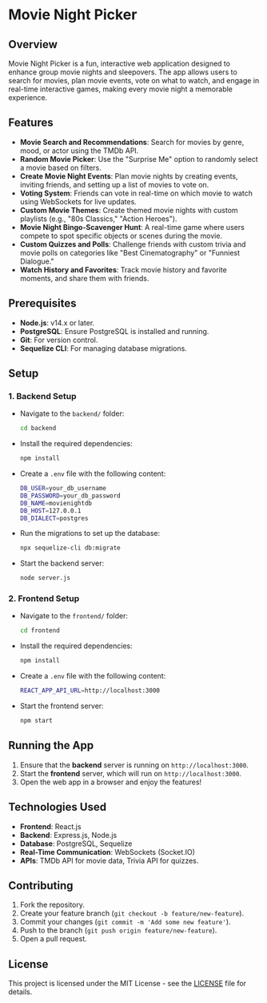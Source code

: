 
# Movie Night Picker

## Overview

Movie Night Picker is a fun, interactive web application designed to enhance group movie nights and sleepovers. The app allows users to search for movies, plan movie events, vote on what to watch, and engage in real-time interactive games, making every movie night a memorable experience.

## Features

- **Movie Search and Recommendations**: Search for movies by genre, mood, or actor using the TMDb API.
- **Random Movie Picker**: Use the "Surprise Me" option to randomly select a movie based on filters.
- **Create Movie Night Events**: Plan movie nights by creating events, inviting friends, and setting up a list of movies to vote on.
- **Voting System**: Friends can vote in real-time on which movie to watch using WebSockets for live updates.
- **Custom Movie Themes**: Create themed movie nights with custom playlists (e.g., "80s Classics," "Action Heroes").
- **Movie Night Bingo-Scavenger Hunt**: A real-time game where users compete to spot specific objects or scenes during the movie.
- **Custom Quizzes and Polls**: Challenge friends with custom trivia and movie polls on categories like "Best Cinematography" or "Funniest Dialogue."
- **Watch History and Favorites**: Track movie history and favorite moments, and share them with friends.

## Prerequisites

- **Node.js**: v14.x or later.
- **PostgreSQL**: Ensure PostgreSQL is installed and running.
- **Git**: For version control.
- **Sequelize CLI**: For managing database migrations.

## Setup

### 1. Backend Setup

- Navigate to the `backend/` folder:
  ```bash
  cd backend
  ```
- Install the required dependencies:
  ```bash
  npm install
  ```
- Create a `.env` file with the following content:
  ```bash
  DB_USER=your_db_username
  DB_PASSWORD=your_db_password
  DB_NAME=movienightdb
  DB_HOST=127.0.0.1
  DB_DIALECT=postgres
  ```
- Run the migrations to set up the database:
  ```bash
  npx sequelize-cli db:migrate
  ```
- Start the backend server:
  ```bash
  node server.js
  ```

### 2. Frontend Setup

- Navigate to the `frontend/` folder:
  ```bash
  cd frontend
  ```
- Install the required dependencies:
  ```bash
  npm install
  ```
- Create a `.env` file with the following content:
  ```bash
  REACT_APP_API_URL=http://localhost:3000
  ```
- Start the frontend server:
  ```bash
  npm start
  ```

## Running the App

1. Ensure that the **backend** server is running on `http://localhost:3000`.
2. Start the **frontend** server, which will run on `http://localhost:3000`.
3. Open the web app in a browser and enjoy the features!

## Technologies Used

- **Frontend**: React.js
- **Backend**: Express.js, Node.js
- **Database**: PostgreSQL, Sequelize
- **Real-Time Communication**: WebSockets (Socket.IO)
- **APIs**: TMDb API for movie data, Trivia API for quizzes.

## Contributing

1. Fork the repository.
2. Create your feature branch (`git checkout -b feature/new-feature`).
3. Commit your changes (`git commit -m 'Add some new feature'`).
4. Push to the branch (`git push origin feature/new-feature`).
5. Open a pull request.

## License

This project is licensed under the MIT License - see the [LICENSE](LICENSE) file for details.
